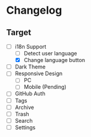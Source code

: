 # Changelog

## Target

- [ ] i18n Support
  - [ ] Detect user language
  - [x] Change language button
- [ ] Dark Theme
- [ ] Responsive Design
  - [ ] PC
  - [ ] Mobile (Pending)
- [ ] GitHub Auth
- [ ] Tags
- [ ] Archive
- [ ] Trash
- [ ] Search
- [ ] Settings
